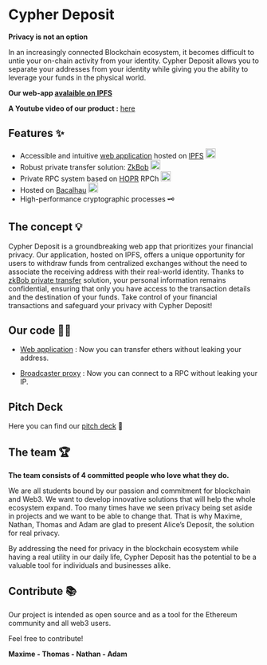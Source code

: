 
# **Cypher Deposit**

**Privacy is not an option**

In an increasingly connected Blockchain ecosystem, it becomes difficult to untie your on-chain activity from your identity. Cypher Deposit allows you to separate your addresses from your identity while giving you the ability to leverage your funds in the physical world.

**Our web-app [avalaible on IPFS](ipfs://bafybeifumcknrwl6rb7bntfh2kdtavkwuzxjmmnepugfpvebpd67qbc4py)**

**A Youtube video of our product :** [here]()
####

## **Features** ✨

- Accessible and intuitive [web application](https://github.com/Alice-s-Deposit/WebApp) hosted on [IPFS](https://ipfs.tech/) <img src="https://pbs.twimg.com/media/DqZWw97UwAA4Wxy.jpg" width="20" height="20">
- Robust private transfer solution: [ZkBob](https://www.zkbob.com/)   <img src="https://pbs.twimg.com/profile_images/1575754862817681408/GTj8Nggj_400x400.png" width="20" height="20">
- Private RPC system based on [HOPR](https://hoprnet.org/) RPCh  <img src="https://s2.coinmarketcap.com/static/img/coins/200x200/6520.png"  height="20">
- Hosted on [Bacalhau]() <img src="https://filecoin.io/uploads/bacalhau.png" width="20" height="20">
- High-performance cryptographic processes 🗝️

## **The concept** 💡
Cypher Deposit is a groundbreaking web app that prioritizes your financial privacy. Our application, hosted on IPFS, offers a unique opportunity for users to withdraw funds from centralized exchanges without the need to associate the receiving address with their real-world identity. Thanks to [zkBob private transfer](https://app.zkbob.com/) solution, your personal information remains confidential, ensuring that only you have access to the transaction details and the destination of your funds. Take control of your financial transactions and safeguard your privacy with Cypher Deposit!


## **Our code** 👨‍💻

- [Web application](https://github.com/Alice-s-Deposit/WebApp) : Now you can transfer ethers without leaking your address.

- [Broadcaster proxy](https://github.com/Alice-s-Deposit/Proxy-RPC) : Now you can connect to a RPC without leaking your IP.


## **Pitch Deck**

Here you can find our [pitch deck](https://github.com/Alice-s-Deposit/.github/blob/main/Cypher_deposit_pitch_deck.pdf)  📖

## **The team** 🏆

**The team consists of 4 committed people who love what they do.**

We are all students bound by our passion and commitment for blockchain and Web3. We want to develop innovative solutions that will help the whole ecosystem expand. Too many times have we seen privacy being set aside in projects and we want to be able to change that. That is why Maxime, Nathan, Thomas and Adam are glad to present Alice’s Deposit, the solution for real privacy.

By addressing the need for privacy in the blockchain ecosystem while having a real utility in our daily life, Cypher Deposit has the potential to be a valuable tool for individuals and businesses alike.


## **Contribute** 📚

Our project is intended as open source and as a tool for the Ethereum community and all web3 users.

Feel free to contribute!

**Maxime - Thomas - Nathan - Adam**
